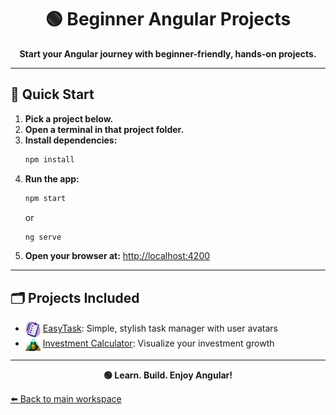 <h1 align="center">🟢 Beginner Angular Projects</h1>

<p align="center">
  <b>Start your Angular journey with beginner-friendly, hands-on projects.</b>
</p>

---

## 🚀 Quick Start

1. **Pick a project below.**
2. **Open a terminal in that project folder.**
3. **Install dependencies:**
   ```cmd
   npm install
   ```
4. **Run the app:**
   ```cmd
   npm start
   ```
   or
   ```cmd
   ng serve
   ```
5. **Open your browser at:** [http://localhost:4200](http://localhost:4200)

---

## 🗂️ Projects Included

- <img src="EasyTask/src/assets/task-management-logo.png" width="24" style="vertical-align:middle;"/> [EasyTask](./EasyTask): Simple, stylish task manager with user avatars
- <img src="InvestmentCalculator/public/investment-calculator-logo.png" width="24" style="vertical-align:middle;"/> [Investment Calculator](./InvestmentCalculator): Visualize your investment growth

---

<p align="center">
  <b>🟢 Learn. Build. Enjoy Angular!</b>
</p>

[⬅️ Back to main workspace](../README.md)

